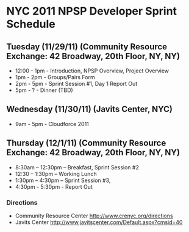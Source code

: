 # NYC 2011 NPSP Developer Sprint Schedule #

## Tuesday (11/29/11) (Community Resource Exchange: 42 Broadway, 20th Floor, NY, NY) ##
  * 12:00 - 1pm - Introduction, NPSP Overview, Project Overview
  * 1pm - 2pm - Groups/Pairs Form
  * 2pm - 5pm - Sprint Session #1, Day 1 Report Out
  * 5pm - ? - Dinner (TBD)

## Wednesday (11/30/11) (Javits Center, NYC) ##
  * 9am - 5pm - Cloudforce 2011

## Thursday (12/1/11) (Community Resource Exchange: 42 Broadway, 20th Floor, NY, NY) ##
  * 8:30am – 12:30pm – Breakfast, Sprint Session #2
  * 12:30 – 1:30pm – Working Lunch
  * 1:30pm – 4:30pm – Sprint Session #3,
  * 4:30pm - 5:30pm - Report Out


### Directions ###
  * Community Resource Center
http://www.crenyc.org/directions
  * Javits Center
http://www.javitscenter.com/Default.aspx?cmsid=40